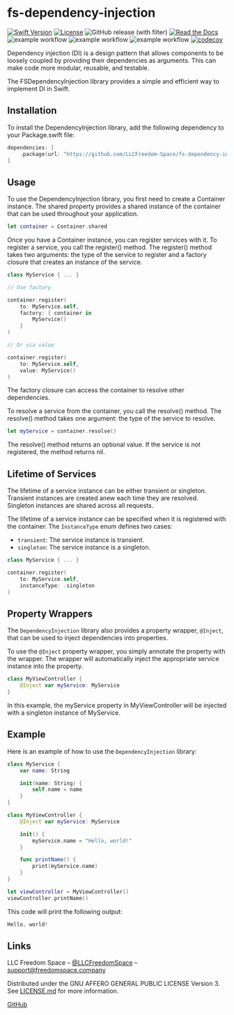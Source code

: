 # fs-dependency-injection

[![Swift Version][swift-image]][swift-url]
[![License][license-image]][license-url]
![GitHub release (with filter)](https://img.shields.io/github/v/release/LLCFreedom-Space/fs-dependency-injection)
[![Read the Docs](https://readthedocs.org/projects/docs/badge/?version=latest)](https://llcfreedom-space.github.io/fs-dependency-injection/)
![example workflow](https://github.com/LLCFreedom-Space/fs-dependency-injection/actions/workflows/docc.yml/badge.svg?branch=main)
![example workflow](https://github.com/LLCFreedom-Space/fs-dependency-injection/actions/workflows/lint.yml/badge.svg?branch=main)
![example workflow](https://github.com/LLCFreedom-Space/fs-dependency-injection/actions/workflows/test.yml/badge.svg?branch=main)
[![codecov](https://codecov.io/github/LLCFreedom-Space/fs-dependency-injection/graph/badge.svg?token=2EUIA4OGS9)](https://codecov.io/github/LLCFreedom-Space/fs-dependency-injection)

Dependency injection (DI) is a design pattern that allows components to be loosely coupled by providing their dependencies as arguments.
This can make code more modular, reusable, and testable.

The FSDependencyInjection library provides a simple and efficient way to implement DI in Swift.

## Installation

To install the DependencyInjection library, add the following dependency to your Package.swift file:

```swift
dependencies: [
    .package(url: "https://github.com/LLCFreedom-Space/fs-dependency-injection.git", from: "1.0.0")
]
```

## Usage

To use the DependencyInjection library, you first need to create a Container instance.
The shared property provides a shared instance of the container that can be used throughout your application.

```swift
let container = Container.shared
```

Once you have a Container instance, you can register services with it. To register a service, you call the register() method.
The register() method takes two arguments: the type of the service to register and a factory closure that creates an instance of the service.

```swift
class MyService { ... }

// Use factory

container.register(
    to: MyService.self,
    factory: { container in
        MyService()
    }
)

// Or via value

container.register(
    to: MyService.self,
    value: MyService()
)
```

The factory closure can access the container to resolve other dependencies.

To resolve a service from the container, you call the resolve() method.
The resolve() method takes one argument: the type of the service to resolve.

```swift
let myService = container.resolve()
```

The resolve() method returns an optional value. If the service is not registered, the method returns nil.

## Lifetime of Services

The lifetime of a service instance can be either transient or singleton. Transient instances are created anew each time they are resolved. Singleton instances are shared across all requests.

The lifetime of a service instance can be specified when it is registered with the container. The `InstanceType` enum defines two cases:

* `transient`: The service instance is transient.
* `singleton`: The service instance is a singleton.

```swift
class MyService { ... }

container.register(
    to: MyService.self,
    instanceType: .singleton
)
```

## Property Wrappers

The `DependencyInjection` library also provides a property wrapper, `@Inject`, that can be used to inject dependencies into properties.

To use the `@Inject` property wrapper, you simply annotate the property with the wrapper.
The wrapper will automatically inject the appropriate service instance into the property.

```swift
class MyViewController {
    @Inject var myService: MyService
}
```

In this example, the myService property in MyViewController will be injected with a singleton instance of MyService.

## Example

Here is an example of how to use the `DependencyInjection` library:

```swift
class MyService {
    var name: String

    init(name: String) {
        self.name = name
    }
}

class MyViewController {
    @Inject var myService: MyService

    init() {
        myService.name = "Hello, world!"
    }

    func printName() {
        print(myService.name)
    }
}

let viewController = MyViewController()
viewController.printName()
```

This code will print the following output:

```swift
Hello, world!
```

## Links

LLC Freedom Space – [@LLCFreedomSpace](https://twitter.com/llcfreedomspace) – [support@freedomspace.company](mailto:support@freedomspace.company)

Distributed under the GNU AFFERO GENERAL PUBLIC LICENSE Version 3. See [LICENSE.md][license-url] for more information.

[GitHub](https://github.com/LLCFreedom-Space)

[swift-image]:https://img.shields.io/badge/swift-5.8-orange.svg
[swift-url]: https://swift.org/
[license-image]: https://img.shields.io/badge/License-GPLv3-blue.svg
[license-url]: LICENSE
